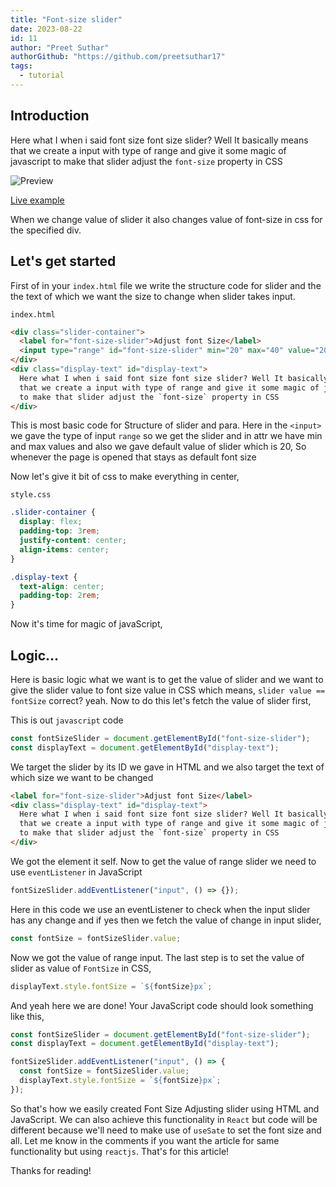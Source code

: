 ```yaml
---
title: "Font-size slider"
date: 2023-08-22
id: 11
author: "Preet Suthar"
authorGithub: "https://github.com/preetsuthar17"
tags:
  - tutorial
---
```


## Introduction

Here what I when i said font size font size slider? Well It basically means that we create a input with type of range and give it some magic of javascript to make that slider adjust the `font-size` property in CSS

![Preview](https://dev-to-uploads.s3.amazonaws.com/uploads/articles/svp8h4dat2owq00t71zp.png)

[Live example](https://codepen.io/preetsuthar17/pen/BavyObj)

When we change value of slider it also changes value of font-size in css for the specified div.

## Let's get started

First of in your `index.html` file we write the structure code for slider and the the text of which we want the size to change when slider takes input.

`index.html`

```html
<div class="slider-container">
  <label for="font-size-slider">Adjust font Size</label>
  <input type="range" id="font-size-slider" min="20" max="40" value="20" />
</div>
<div class="display-text" id="display-text">
  Here what I when i said font size font size slider? Well It basically means
  that we create a input with type of range and give it some magic of javascript
  to make that slider adjust the `font-size` property in CSS
</div>
```

This is most basic code for Structure of slider and para. Here in the `<input>` we gave the type of input `range` so we get the slider and in attr we have min and max values and also we gave default value of slider which is 20, So whenever the page is opened that stays as default font size

Now let's give it bit of css to make everything in center,

`style.css`

```css
.slider-container {
  display: flex;
  padding-top: 3rem;
  justify-content: center;
  align-items: center;
}

.display-text {
  text-align: center;
  padding-top: 2rem;
}
```

Now it's time for magic of javaScript,

## Logic...

Here is basic logic what we want is to get the value of slider and we want to give the slider value to font size value in CSS which means, `slider value == fontSize` correct? yeah. Now to do this let's fetch the value of slider first,

This is out `javascript` code

```javaScript
const fontSizeSlider = document.getElementById("font-size-slider");
const displayText = document.getElementById("display-text");
```

We target the slider by its ID we gave in HTML and we also target the text of which size we want to be changed

```html
<label for="font-size-slider">Adjust font Size</label>
<div class="display-text" id="display-text">
  Here what I when i said font size font size slider? Well It basically means
  that we create a input with type of range and give it some magic of javascript
  to make that slider adjust the `font-size` property in CSS
</div>
```

We got the element it self. Now to get the value of range slider we need to use `eventListener` in JavaScript

```javascript
fontSizeSlider.addEventListener("input", () => {});
```

Here in this code we use an eventListener to check when the input slider has any change and if yes then we fetch the value of change in input slider,

```javascript
const fontSize = fontSizeSlider.value;
```

Now we got the value of range input. The last step is to set the value of slider as value of `FontSize` in CSS,

```javascript
displayText.style.fontSize = `${fontSize}px`;
```

And yeah here we are done! Your JavaScript code should look something like this,

```javascript
const fontSizeSlider = document.getElementById("font-size-slider");
const displayText = document.getElementById("display-text");

fontSizeSlider.addEventListener("input", () => {
  const fontSize = fontSizeSlider.value;
  displayText.style.fontSize = `${fontSize}px`;
});
```

So that's how we easily created Font Size Adjusting slider using HTML and JavaScript. We can also achieve this functionality in `React` but code will be different because we'll need to make use of `useSate` to set the font size and all. Let me know in the comments if you want the article for same functionality but using `reactjs`. That's for this article!

Thanks for reading!
